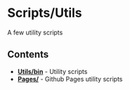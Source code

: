 Scripts/Utils
=============

A few utility scripts

Contents
--------

- [**Utils/bin**](Utils/bin) - Utility scripts
- [**Pages/**](Pages) - Github Pages utility scripts
